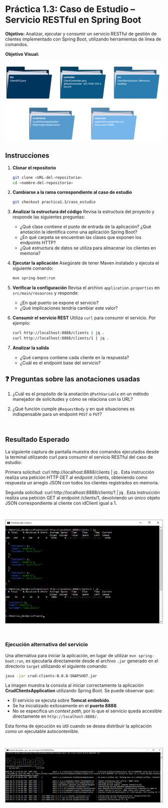

# Práctica 1.3: Caso de Estudio – Servicio RESTful en Spring Boot

**Objetivo:**
Analizar, ejecutar y consumir un servicio RESTful de gestión de clientes implementado con Spring Boot, utilizando herramientas de línea de comandos.


**Objetivo Visual:**

![Estructura Spring Boot](../images/i3.png)


## Instrucciones

1. **Clonar el repositorio**

   ```bash
   git clone <URL-del-repositorio>
   cd <nombre-del-repositorio>
   ```

2. **Cambiarse a la rama correspondiente al caso de estudio**

   ```bash
   git checkout practica1.3/caso_estudio
   ```

3. **Analizar la estructura del código**
   Revisa la estructura del proyecto y responde las siguientes preguntas:

   * ¿Qué clase contiene el punto de entrada de la aplicación? ¿Qué anotación la identifica como una aplicación Spring Boot?
   * ¿En qué carpeta se encuentran las clases que exponen los endpoints HTTP?
   * ¿Qué estructura de datos se utiliza para almacenar los clientes en memoria?

4. **Ejecutar la aplicación**
   Asegúrate de tener Maven instalado y ejecuta el siguiente comando:

   ```bash
   mvn spring-boot:run
   ```

5. **Verificar la configuración**
   Revisa el archivo `application.properties` en `src/main/resources` y responde:

   * ¿En qué puerto se expone el servicio?
   * ¿Qué implicaciones tendría cambiar este valor?

6. **Consumir el servicio REST**
   Utiliza `curl` para consumir el servicio. Por ejemplo:

   ```bash
   curl http://localhost:8888/clients | jq .
   curl http://localhost:8888/clients/1 | jq .
   ```


7. **Analizar la salida**

   * ¿Qué campos contiene cada cliente en la respuesta?
   * ¿Cuál es el endpoint base del servicio?


## ❓ Preguntas sobre las anotaciones usadas

1. ¿Cuál es el propósito de la anotación `@PathVariable` en un método manejador de solicitudes y cómo se relaciona con la URL?

2. ¿Qué función cumple `@RequestBody` y en qué situaciones es indispensable para un endpoint `POST` o `PUT`?

<br/>

## Resultado Esperado

La siguiente captura de pantalla muestra dos comandos ejecutados desde la terminal utilizando curl para consumir el servicio RESTful del caso de estudio:

Primera solicitud: curl http://localhost:8888/clients | jq .
Esta instrucción realiza una petición HTTP GET al endpoint /clients, obteniendo como respuesta un arreglo JSON con todos los clientes registrados en memoria.

Segunda solicitud: curl http://localhost:8888/clients/1 | jq .
Esta instrucción realiza una petición GET al endpoint /clients/1, devolviendo un único objeto JSON correspondiente al cliente con idClient igual a 1.

<br/>

![curl & jq](../images/i2.png)

<br/>


### Ejecución alternativa del servicio

Una alternativa para iniciar la aplicación, en lugar de utilizar `mvn spring-boot:run`, es ejecutarla directamente desde el archivo `.jar` generado en el directorio `target` utilizando el siguiente comando:

```bash
java -jar crud-clients-0.0.8-SNAPSHOT.jar
```

La imagen muestra la consola al iniciar correctamente la aplicación **CrudClientsApplication** utilizando Spring Boot. Se puede observar que:

* El servicio se ejecuta sobre **Tomcat embebido**.
* Se ha inicializado exitosamente en el **puerto 8888**.
* No se especifica un *context path*, por lo que el servicio queda accesible directamente en `http://localhost:8888/`.

Esta forma de ejecución es útil cuando se desea distribuir la aplicación como un ejecutable autocontenible.


<br/>

![java -jar ](../images/i1.png)

